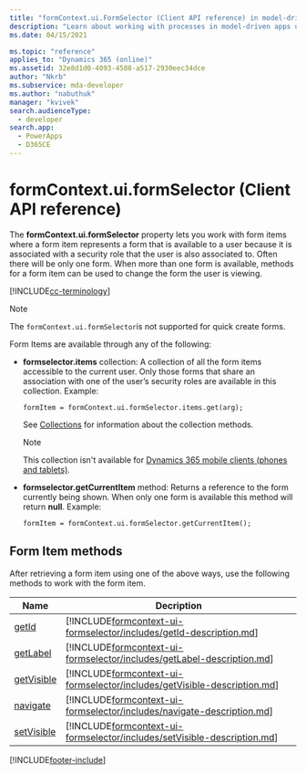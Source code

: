 ```yaml
---
title: "formContext.ui.FormSelector (Client API reference) in model-driven apps| MicrosoftDocs"
description: "Learn about working with processes in model-driven apps using client API."
ms.date: 04/15/2021

ms.topic: "reference"
applies_to: "Dynamics 365 (online)"
ms.assetid: 32e8d1d0-4093-4588-a517-2930eec34dce
author: "Nkrb"
ms.subservice: mda-developer
ms.author: "nabuthuk"
manager: "kvivek"
search.audienceType: 
  - developer
search.app: 
  - PowerApps
  - D365CE
---
```

# formContext.ui.formSelector (Client API reference)

The **formContext.ui.formSelector** property lets you work with form items where a form item represents a form that is available to a user because it is associated with a security role that the user is also associated to. Often there will be only one form. When more than one form is available, methods for a form item can be used to change the form the user is viewing.

[!INCLUDE[cc-terminology](../../../data-platform/includes/cc-terminology.md)]

> [!NOTE]
> The `formContext.ui.formSelector`is not supported for quick create forms.

Form Items are available through any of the following:

- **formselector.items** collection: A collection of all the form items accessible to the current user. Only those forms that share an association with one of the user’s security roles are available in this collection. Example:
 
    `formItem = formContext.ui.formSelector.items.get(arg);`

    See [Collections](collections.md) for information about the collection methods.
 
    > [!NOTE]
    > This collection isn't available for [Dynamics 365 mobile clients (phones and tablets)](/dynamics365/mobile-app/overview).

- **formselector.getCurrentItem** method: Returns a reference to the form currently being shown. When only one form is available this method will return **null**. Example:
 
    `formItem = formContext.ui.formSelector.getCurrentItem();`

## Form Item methods

After retrieving a form item using one of the above ways, use the following methods to work with the form item. 

|Name|Decription|
|--|--|
|[getId](formcontext-ui-formselector/getId.md)|[!INCLUDE[formcontext-ui-formselector/includes/getId-description.md](formcontext-ui-formselector/includes/getId-description.md)]|
|[getLabel](formcontext-ui-formselector/getLabel.md)|[!INCLUDE[formcontext-ui-formselector/includes/getLabel-description.md](formcontext-ui-formselector/includes/getLabel-description.md)]|
|[getVisible](formcontext-ui-formselector/getVisible.md)|[!INCLUDE[formcontext-ui-formselector/includes/getVisible-description.md](formcontext-ui-formselector/includes/getVisible-description.md)]|
|[navigate](formcontext-ui-formselector/navigate.md)|[!INCLUDE[formcontext-ui-formselector/includes/navigate-description.md](formcontext-ui-formselector/includes/navigate-description.md)]|
|[setVisible](formcontext-ui-formselector/setVisible.md)|[!INCLUDE[formcontext-ui-formselector/includes/setVisible-description.md](formcontext-ui-formselector/includes/setVisible-description.md)]|




[!INCLUDE[footer-include](../../../../includes/footer-banner.md)]